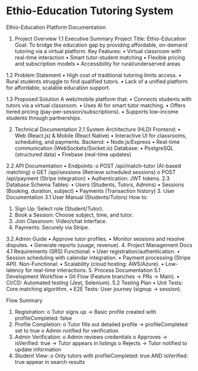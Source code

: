 # Ethio-Education Tutoring System

Ethio-Education Platform Documentation
1. Project Overview
1.1 Executive Summary
Project Title: Ethio-Education
Goal: To bridge the education gap by providing affordable, on-demand tutoring via a virtual platform.
Key Features:
•	Virtual classroom with real-time interaction
•	Smart tutor-student matching
•	Flexible pricing and subscription models
•	Accessibility for rural/underserved areas
 


1.2 Problem Statement
•	High cost of traditional tutoring limits access.
•	Rural students struggle to find qualified tutors.
•	Lack of a unified platform for affordable, scalable education support.
 
1.3 Proposed Solution
A web/mobile platform that:
•	Connects students with tutors via a virtual classroom.
•	Uses AI for smart tutor matching.
•	Offers tiered pricing (pay-per-session/subscriptions).
•	Supports low-income students through partnerships.



 
2. Technical Documentation
2.1 System Architecture (HLD)
Frontend:
•	Web (React.js) & Mobile (React Native)
•	Interactive UI for classrooms, scheduling, and payments.
Backend:
•	Node.js/Express
•	Real-time communication (WebSockets/Socket.io)
Database:
•	PostgreSQL (structured data)
•	Firebase (real-time updates)


 
2.2 API Documentation
•	Endpoints:
o	POST /api/match-tutor (AI-based matching)
o	GET /api/sessions (Retrieve scheduled sessions)
o	POST /api/payment (Stripe integration)
•	Authentication: JWT tokens.
2.3 Database Schema
Tables:
•	Users (Students, Tutors, Admins)
•	Sessions (Booking, duration, subject)
•	Payments (Transaction history)
3. User Documentation
3.1 User Manual (Students/Tutors)
How to:
1.	Sign Up: Select role (Student/Tutor).
2.	Book a Session: Choose subject, time, and tutor.
3.	Join Classroom: Video/chat interface.
4.	Payments: Securely via Stripe.
 
3.2 Admin Guide
•	Approve tutor profiles.
•	Monitor sessions and resolve disputes.
•	Generate reports (usage, revenue).
4. Project Management Docs
4.1 Requirements (SRS)
Functional:
•	User registration/authentication.
•	Session scheduling with calendar integration.
•	Payment processing (Stripe API).
Non-Functional:
•	Scalability (cloud hosting: AWS/Azure).
•	Low-latency for real-time interactions.
5. Process Documentation
5.1 Development Workflow
•	Git Flow (Feature branches → PRs → Main).
•	CI/CD: Automated testing (Jest, Selenium).
5.2 Testing Plan
•	Unit Tests: Core matching algorithm.
•	E2E Tests: User journey (signup → session).

Flow Summary
1.	Registration:
o	Tutor signs up → Basic profile created with profileCompleted: false
2.	Profile Completion:
o	Tutor fills out detailed profile → profileCompleted set to true
o	Admin notified for verification
3.	Admin Verification:
o	Admin reviews credentials
o	Approves → isVerified: true → Tutor appears in listings
o	Rejects → Tutor notified to update information
4.	Student View:
o	Only tutors with profileCompleted: true AND isVerified: true appear in search results



